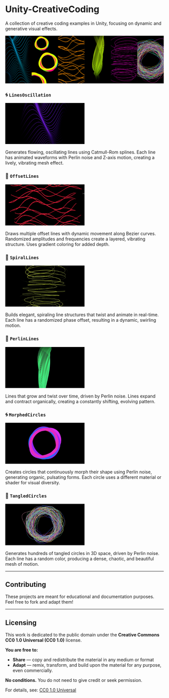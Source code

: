 # Unity-CreativeCoding
A collection of creative coding examples in Unity, focusing on dynamic and generative visual effects.

![Screenshot](README/sketches.png)

### 🌀 `LinesOscillation`
<img src="README/1.gif" alt="Screenshot" width="50%" />

Generates flowing, oscillating lines using Catmull-Rom splines. Each line has animated waveforms with Perlin noise and Z-axis motion, creating a lively, vibrating mesh effect.

### 🎨 `OffsetLines`
<img src="README/2.gif" alt="Screenshot" width="50%" />

Draws multiple offset lines with dynamic movement along Bezier curves. Randomized amplitudes and frequencies create a layered, vibrating structure. Uses gradient coloring for added depth.

### 🌌 `SpiralLines`
<img src="README/3.gif" alt="Screenshot" width="50%" />

Builds elegant, spiraling line structures that twist and animate in real-time. Each line has a randomized phase offset, resulting in a dynamic, swirling motion.

### 🌱 `PerlinLines`
<img src="README/4.gif" alt="Screenshot" width="50%" />

Lines that grow and twist over time, driven by Perlin noise. Lines expand and contract organically, creating a constantly shifting, evolving pattern.

### 🌀 `MorphedCircles`
<img src="README/5.gif" alt="Screenshot" width="50%" />

Creates circles that continuously morph their shape using Perlin noise, generating organic, pulsating forms. Each circle uses a different material or shader for visual diversity.

### 🧶 `TangledCircles`
<img src="README/6.gif" alt="Screenshot" width="50%" />

Generates hundreds of tangled circles in 3D space, driven by Perlin noise. Each line has a random color, producing a dense, chaotic, and beautiful mesh of motion.

---

## Contributing
These projects are meant for educational and documentation purposes. Feel free to fork and adapt them!

---

## Licensing
This work is dedicated to the public domain under the **Creative Commons CC0 1.0 Universal (CC0 1.0)** license.

**You are free to:**
- **Share** — copy and redistribute the material in any medium or format  
- **Adapt** — remix, transform, and build upon the material for any purpose, even commercially.

**No conditions.** You do not need to give credit or seek permission.

For details, see: [CC0 1.0 Universal](https://creativecommons.org/publicdomain/zero/1.0/)
